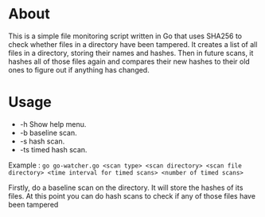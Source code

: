 # About

This is a simple file monitoring script written in Go that uses SHA256 to check whether files in a directory have been tampered.
It creates a list of all files in a directory, storing their names and hashes. Then in future scans, it hashes all of those files again and compares their new hashes to their old ones to figure out if anything has changed.

# Usage 

- -h Show help menu.
- -b baseline scan.
- -s hash scan.
- -ts timed hash scan.

Example : `go go-watcher.go <scan type> <scan directory> <scan file directory> <time interval for timed scans> <number of timed scans>`

Firstly, do a baseline scan on the directory. It will store the hashes of its files. At this point you can do hash scans to check if any of those files have been tampered